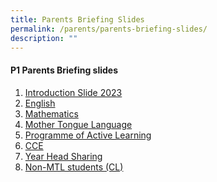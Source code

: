 ```yaml
---
title: Parents Briefing Slides
permalink: /parents/parents-briefing-slides/
description: ""
---
```

#### **P1 Parents Briefing slides**
1. [Introduction Slide 2023]([](/files/Parents%20Briefing%20Slides/1)%20Parents%20Briefing%202023_Principal.pdf)
2. [English]([](/files/Parents%20Briefing%20Slides/2)%20Parents%20Briefing%202023_English.pdf)
3. [Mathematics]([](/files/Parents%20Briefing%20Slides/3)%20Parents%20Briefing%20P1%202023_Mathematics.pdf)
4. [Mother Tongue Language]([](/files/Parents%20Briefing%20Slides/4)%20Parents%20Briefing_Mother%20Tongue.pdf)
5. [Programme of Active Learning]([](/files/Parents%20Briefing%20Slides/5)%20Parents%20Briefing%20for%20P1%20Parents%202023_PAM_PAL_ALP%20%20-%20%20Compatibility%20Mode.pdf)
6. [CCE]([](/files/Parents%20Briefing%20Slides/6)%20Parents%20Briefing%20for%20PAM_PAL.pdf)
7. [Year Head Sharing]([](/files/Parents%20Briefing%20Slides/7)%20Parents%20Briefing_non%20Chinese.pdf)
8. [Non-MTL students (CL)]([](/files/Parents%20Briefing%20Slides/8)%20Year%20Head%20Sharing.pdf)